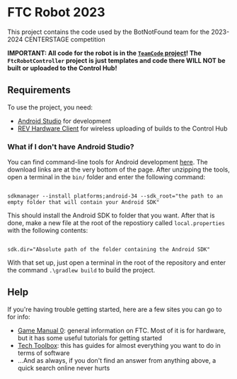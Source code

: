 # FTC Robot 2023

This project contains the code used by the BotNotFound team for the 2023-2024 CENTERSTAGE competition

**IMPORTANT: All code for the robot is in the [`TeamCode` project](./TeamCode)!  The `FtcRobotController` project is just templates and code there WILL NOT be built or uploaded to the Control Hub!**

## Requirements

To use the project, you need:

- [Android Studio](https://developer.android.com/studio/) for development
- [REV Hardware Client](https://docs.revrobotics.com/rev-hardware-client/) for wireless uploading of builds to the Control Hub

### What if I don't have Android Studio?

You can find command-line tools for Android development [here](https://developer.android.com/studio).  The download links are at the very bottom of the page.
After unzipping the tools, open a terminal in the `bin/` folder and enter the following command:

<code>
sdkmanager --install platforms;android-34 --sdk_root="the path to an empty folder that will contain your Android SDK"
</code>

This should install the Android SDK to folder that you want.
After that is done, make a new file at the root of the repostiory called `local.properties` with the following contents:

<code>
sdk.dir="Absolute path of the folder containing the Android SDK"
</code>

With that set up, just open a terminal in the root of the repository and enter the command `.\gradlew build` to build the project.

## Help

If you're having trouble getting started, here are a few sites you can go to for info:

- [Game Manual 0](https://gm0.org/): general information on FTC.  Most of it is for hardware, but it has some useful tutorials for getting started
- [Tech Toolbox](https://ftc-tech-toolbox.vercel.app/): this has guides for almost everything you want to do in terms of software
- ...And as always, if you don't find an answer from anything above, a quick search online never hurts